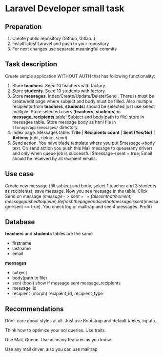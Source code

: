 # Laravel Developer small task
## Preparation
1. Create public repository (Github, Gitlab..)
2. Install latest Laravel and push to your repository
3. For next changes use separate meaningful commits
## Task description
   Create simple application WITHOUT AUTH that has following functionality:
1. Store **teachers**. Seed 10 teachers with factory.
2. Store **students**. Seed 10 students with factory.
3. Store **messages**. Index/Create/Update/Delete/Send .
   There is must be create/edit page where subject and body must be filled.
   Also multiple recipients(from **teachers**, **students**) should be selected just use
   select multiple. Store selected users (**teachers**, **students**) in **message_recipients**
   table. Subject and body(path to file) store in messages table. Store message body
   as html file in `storage/app/messages/` directory.
4. Index page. Messages table. **Title** | **Recipients count** | **Sent (Yes/No)** | **Actions**
   (edit, delete, send)
5. Send action. You have blade template where you put $message->body text. On
   send action you push this Mail message to queue(any driver) and only when queue
   job is successful $message->sent = true; Email should be received by all recipient
   emails.
## Use case
   Create new message (fill subject and body, select 1 teacher and 3 students as recipients),
   save message. Now you see message in the table. Click Send on message
   ($message->sent == false on that moment, message pushed to queue). Refresh the page
   and see that message is sent ($message->sent == true). You check log or mailtrap and see
   4 messages. Profit)
## Database
   **teachers** and **students** tables are the same
* firstname
* lastname
* email
  
**messages**
* subject
* body(path to file)
* sent (bool) show if message sent
message_recipients
* message_id
* recipient (morph) recipient_id, recipient_type

## Recommendations
Don’t care about styles at all. Just use Bootstrap and default tables, inputs...

Think how to optimize your sql queries. Use traits.

Use Mail, Queue. Use as many features as you know.

Use any mail driver, also you can use mailtrap
